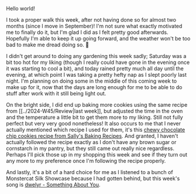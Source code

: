 Hello world!

I took a proper walk this week, after not having done so for almost two months
(since I move in September)! I'm not sure what exactly motivated me to finally
do it, but I'm glad I did as I felt pretty good afterwards. Hopefully I'm able
to keep it up going forward, and the weather won't be too bad to make me dread
doing so. 🤞

I didn't get around to doing any gardening this week sadly; Saturday was a bit
too hot for my liking (though I really could have gone in the evening once it
was starting to cool a bit), and today rained pretty much all day until the
evening, at which point I was taking a pretty hefty nap as I slept poorly last
night. I'm planning on doing some in the middle of this coming week to make up
for it, now that the days are long enough for me to be able to do stuff after
work with it still being light out.

On the bright side, I did end up baking more cookies using the same recipe from
[[../2024-W45/Review|last week]], but adjusted the time in the oven and the
temperature a little bit to get them more to my liking. Still not fully perfect
but very very good nonetheless! It also occurs to me that I never actually
mentioned which recipe I used for them, it's this
[chewy chocolate chip cookies recipe from Sally's Baking Recipes](https://sallysbakingaddiction.com/chewy-chocolate-chip-cookies/).
And granted, I haven't actually followed the recipe exactly as I don't have any
brown sugar or cornstarch in my pantry, but they still came out really nice
regardless. Perhaps I'll pick those up in my shopping this week and see if they
turn out any more to my preference once I'm following the recipe properly.

And lastly, it's a bit of a hard choice for me as I listened to a bunch of
Monstercat Silk Showcase because I had gotten behind, but this week's song is
[dwelyr - Something About You](https://www.youtube.com/watch?v=PO9ia9NP8dw).
